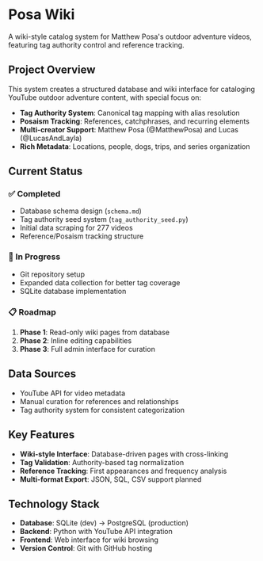 # Posa Wiki

A wiki-style catalog system for Matthew Posa's outdoor adventure videos, featuring tag authority control and reference tracking.

## Project Overview

This system creates a structured database and wiki interface for cataloging YouTube outdoor adventure content, with special focus on:
- **Tag Authority System**: Canonical tag mapping with alias resolution
- **Posaism Tracking**: References, catchphrases, and recurring elements
- **Multi-creator Support**: Matthew Posa (@MatthewPosa) and Lucas (@LucasAndLayla)
- **Rich Metadata**: Locations, people, dogs, trips, and series organization

## Current Status

### ✅ Completed
- Database schema design (`schema.md`)
- Tag authority seed system (`tag_authority_seed.py`)
- Initial data scraping for 277 videos
- Reference/Posaism tracking structure

### 🚧 In Progress
- Git repository setup
- Expanded data collection for better tag coverage
- SQLite database implementation

### 📋 Roadmap
1. **Phase 1**: Read-only wiki pages from database
2. **Phase 2**: Inline editing capabilities  
3. **Phase 3**: Full admin interface for curation

## Data Sources
- YouTube API for video metadata
- Manual curation for references and relationships
- Tag authority system for consistent categorization

## Key Features
- **Wiki-style Interface**: Database-driven pages with cross-linking
- **Tag Validation**: Authority-based tag normalization
- **Reference Tracking**: First appearances and frequency analysis
- **Multi-format Export**: JSON, SQL, CSV support planned

## Technology Stack
- **Database**: SQLite (dev) → PostgreSQL (production)
- **Backend**: Python with YouTube API integration
- **Frontend**: Web interface for wiki browsing
- **Version Control**: Git with GitHub hosting